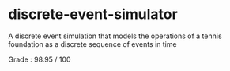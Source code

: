 # discrete-event-simulator
A discrete event simulation that models the operations of a tennis foundation as a discrete sequence of events in time

Grade : 98.95 / 100
